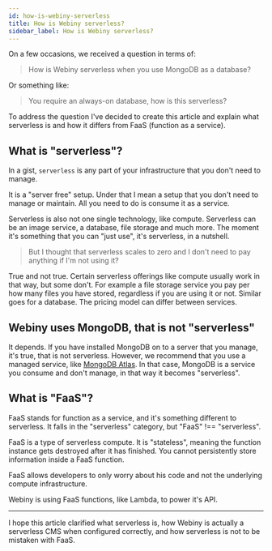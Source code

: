 ```yaml
---
id: how-is-webiny-serverless
title: How is Webiny serverless?
sidebar_label: How is Webiny serverless?
---
```


On a few occasions, we received a question in terms of:
> How is Webiny serverless when you use MongoDB as a database?

Or something like:
> You require an always-on database, how is this serverless?

To address the question I've decided to create this article and explain what serverless is and how it differs from FaaS (function as a service).

## What is "serverless"?

In a gist, `serverless` is any part of your infrastructure that you don't need to manage. 

It is a "server free" setup. Under that I mean a setup that you don't need to manage or maintain. All you need to do is consume it as a service. 

Serverless is also not one single technology, like compute. Serverless can be an image service, a database, file storage and much more. The moment it's something that you can "just use", it's serverless, in a nutshell. 

> But I thought that serverless scales to zero and I don't need to pay anything if I'm not using it?

True and not true. Certain serverless offerings like compute usually work in that way, but some don't. For example a file storage service you pay per how many files you have stored, regardless if you are using it or not. Similar goes for a database. The pricing model can differ between services. 

## Webiny uses MongoDB, that is not "serverless"

It depends. If you have installed MongoDB on to a server that you manage, it's true, that is not serverless. However, we recommend that you use a managed service, like [MongoDB Atlas](https://www.mongodb.com/cloud/atlas). In that case, MongoDB is a service you consume and don't manage, in that way it becomes "serverless".

## What is "FaaS"?

FaaS stands for function as a service, and it's something different to serverless. It falls in the "serverless" category, but "FaaS" !== "serverless". 

FaaS is a type of serverless compute. It is "stateless", meaning the function instance gets destroyed after it has finished. You cannot persistently store information inside a FaaS function. 

FaaS allows developers to only worry about his code and not the underlying compute infrastructure. 

Webiny is using FaaS functions, like Lambda, to power it's API. 

---

I hope this article clarified what serverless is, how Webiny is actually a serverless CMS when configured correctly, and how serverless is not to be mistaken with FaaS.
